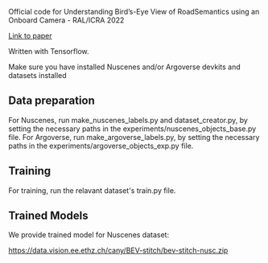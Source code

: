 Official code for Understanding Bird’s-Eye View of RoadSemantics using an Onboard Camera - RAL/ICRA 2022

[Link to paper](https://arxiv.org/pdf/2012.03040.pdf) 


Written with Tensorflow.

Make sure you have installed Nuscenes and/or Argoverse devkits and datasets installed

## Data preparation

For Nuscenes, run make_nuscenes_labels.py and dataset_creator.py, by setting the necessary paths in the experiments/nuscenes_objects_base.py file.
For Argoverse, run make_argoverse_labels.py, by setting the necessary paths in the experiments/argoverse_objects_exp.py file.

## Training

For training, run the relavant dataset's train.py file. 

## Trained Models

We provide trained model for Nuscenes dataset:

https://data.vision.ee.ethz.ch/cany/BEV-stitch/bev-stitch-nusc.zip

